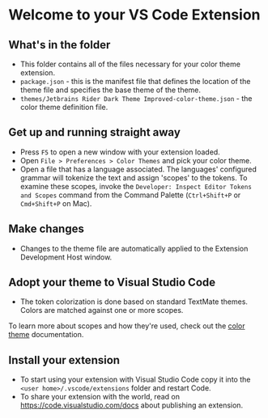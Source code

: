 # Welcome to your VS Code Extension

## What's in the folder

* This folder contains all of the files necessary for your color theme extension.
* `package.json` - this is the manifest file that defines the location of the theme file and specifies the base theme of the theme.
* `themes/Jetbrains Rider Dark Theme Improved-color-theme.json` - the color theme definition file.

## Get up and running straight away

* Press `F5` to open a new window with your extension loaded.
* Open `File > Preferences > Color Themes` and pick your color theme.
* Open a file that has a language associated. The languages' configured grammar will tokenize the text and assign 'scopes' to the tokens. To examine these scopes, invoke the `Developer: Inspect Editor Tokens and Scopes` command from the Command Palette (`Ctrl+Shift+P` or `Cmd+Shift+P` on Mac).

## Make changes

* Changes to the theme file are automatically applied to the Extension Development Host window.

## Adopt your theme to Visual Studio Code

* The token colorization is done based on standard TextMate themes. Colors are matched against one or more scopes.

To learn more about scopes and how they're used, check out the [color theme](https://code.visualstudio.com/api/extension-guides/color-theme) documentation.

## Install your extension

* To start using your extension with Visual Studio Code copy it into the `<user home>/.vscode/extensions` folder and restart Code.
* To share your extension with the world, read on https://code.visualstudio.com/docs about publishing an extension.
